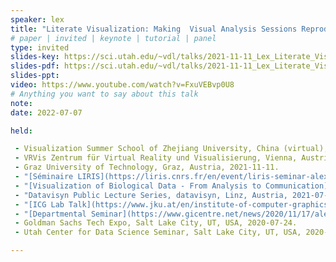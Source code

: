 ```yaml
---
speaker: lex
title: "Literate Visualization: Making  Visual Analysis Sessions Reproducible and Reusable"
# paper | invited | keynote | tutorial | panel
type: invited
slides-key: https://sci.utah.edu/~vdl/talks/2021-11-11_Lex_Literate_Visualization.key
slides-pdf: https://sci.utah.edu/~vdl/talks/2021-11-11_Lex_Literate_Visualization.pdf
slides-ppt: 
video: https://www.youtube.com/watch?v=FxuVEBvp0U8
# Anything you want to say about this talk
note:
date: 2022-07-07

held:

 - Visualization Summer School of Zhejiang University, China (virtual), 2022-07-07.
 - VRVis Zentrum für Virtual Reality und Visualisierung, Vienna, Austria, 2022-03-24.
 - Graz University of Technology, Graz, Austria, 2021-11-11.
 - "[Séminaire LIRIS](https://liris.cnrs.fr/en/event/liris-seminar-alexander-lex-univ.-utah-literate-visualization-making-visual-analysis-sessions), CNRS / INSA Lyon / Université Lyon 1 & 2 / École Centrale de Lyon, Lyon, France, 2021-10-18."
 - "[Visualization of Biological Data - From Analysis to Communication](https://www.dagstuhl.de/en/seminars/seminar-calendar/seminar-details/21401), Dagstuhl Seminar, Schloss Dagstuhl, Germany, 2021-10-04."
 - "Datavisyn Public Lecture Series, datavisyn, Linz, Austria, 2021-07-02."
 - "[ICG Lab Talk](https://www.jku.at/en/institute-of-computer-graphics/press-events/icg-lab-talk-series/2021/#c138311), Johannes Kepler University, Linz, Austria, 2021-06-15."
 - "[Departmental Seminar](https://www.gicentre.net/news/2020/11/17/alexandeer-lex-university-of-utah), Department of Computer Science, City University London, London, UK (virtual), 2020-11-17."
 - Goldman Sachs Tech Expo, Salt Lake City, UT, USA, 2020-07-24.
 - Utah Center for Data Science Seminar, Salt Lake City, UT, USA, 2020-01-06.

---
```

